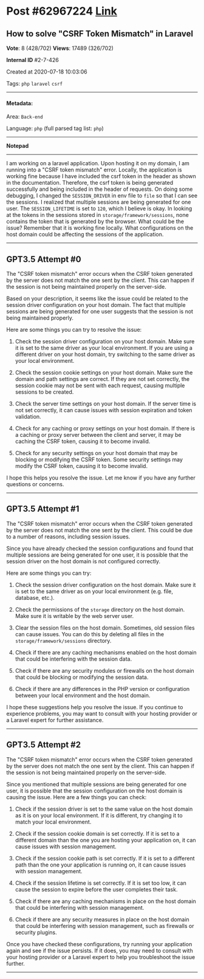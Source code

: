 
# Post \#62967224 [Link](https://stackoverflow.com/questions/62967224/)

## How to solve "CSRF Token Mismatch" in Laravel

**Vote**: 8 (428/702) **Views**: 17489 (326/702) 

**Internal ID** \#2-7-426

Created at 2020-07-18 10:03:06

Tags: `php` `laravel` `csrf`

----------

#### Metadata:

Area: `Back-end`

Language: `php` (full parsed tag list: `php`)

----------

**Notepad**


----------

I am working on a laravel application. Upon hosting it on my domain, I am running into a "CSRF token mismatch" error. Locally, the application is working fine because I have included the csrf token in the header as shown in the documentation. Therefore, the csrf token is being generated successfully and being included in the header of requests. On doing some debugging, I changed the `SESSION_DRIVER` in env file to `file` so that I can see the sessions. I realized that multiple sessions are being generated for one user. The `SESSION_LIFETIME` is set to `120`, which I believe is okay. In looking at the tokens in the sessions stored in `storage/framework/sessions`, none contains the token that is generated by the browser. What could be the issue? Remember that it is working fine locally. What configurations on the host domain could be affecting the sessions of the application.


----------
        
## GPT3.5 Attempt \#0

The "CSRF token mismatch" error occurs when the CSRF token generated by the server does not match the one sent by the client. This can happen if the session is not being maintained properly on the server-side. 

Based on your description, it seems like the issue could be related to the session driver configuration on your host domain. The fact that multiple sessions are being generated for one user suggests that the session is not being maintained properly. 

Here are some things you can try to resolve the issue:

1. Check the session driver configuration on your host domain. Make sure it is set to the same driver as your local environment. If you are using a different driver on your host domain, try switching to the same driver as your local environment.

2. Check the session cookie settings on your host domain. Make sure the domain and path settings are correct. If they are not set correctly, the session cookie may not be sent with each request, causing multiple sessions to be created.

3. Check the server time settings on your host domain. If the server time is not set correctly, it can cause issues with session expiration and token validation.

4. Check for any caching or proxy settings on your host domain. If there is a caching or proxy server between the client and server, it may be caching the CSRF token, causing it to become invalid.

5. Check for any security settings on your host domain that may be blocking or modifying the CSRF token. Some security settings may modify the CSRF token, causing it to become invalid.

I hope this helps you resolve the issue. Let me know if you have any further questions or concerns.

--------

## GPT3.5 Attempt \#1

The "CSRF token mismatch" error occurs when the CSRF token generated by the server does not match the one sent by the client. This could be due to a number of reasons, including session issues.

Since you have already checked the session configurations and found that multiple sessions are being generated for one user, it is possible that the session driver on the host domain is not configured correctly. 

Here are some things you can try:

1. Check the session driver configuration on the host domain. Make sure it is set to the same driver as on your local environment (e.g. file, database, etc.). 

2. Check the permissions of the `storage` directory on the host domain. Make sure it is writable by the web server user.

3. Clear the session files on the host domain. Sometimes, old session files can cause issues. You can do this by deleting all files in the `storage/framework/sessions` directory.

4. Check if there are any caching mechanisms enabled on the host domain that could be interfering with the session data. 

5. Check if there are any security modules or firewalls on the host domain that could be blocking or modifying the session data.

6. Check if there are any differences in the PHP version or configuration between your local environment and the host domain. 

I hope these suggestions help you resolve the issue. If you continue to experience problems, you may want to consult with your hosting provider or a Laravel expert for further assistance.

--------

## GPT3.5 Attempt \#2

The "CSRF token mismatch" error occurs when the CSRF token generated by the server does not match the one sent by the client. This can happen if the session is not being maintained properly on the server-side. 

Since you mentioned that multiple sessions are being generated for one user, it is possible that the session configuration on the host domain is causing the issue. Here are a few things you can check:

1. Check if the session driver is set to the same value on the host domain as it is on your local environment. If it is different, try changing it to match your local environment.

2. Check if the session cookie domain is set correctly. If it is set to a different domain than the one you are hosting your application on, it can cause issues with session management. 

3. Check if the session cookie path is set correctly. If it is set to a different path than the one your application is running on, it can cause issues with session management. 

4. Check if the session lifetime is set correctly. If it is set too low, it can cause the session to expire before the user completes their task. 

5. Check if there are any caching mechanisms in place on the host domain that could be interfering with session management. 

6. Check if there are any security measures in place on the host domain that could be interfering with session management, such as firewalls or security plugins. 

Once you have checked these configurations, try running your application again and see if the issue persists. If it does, you may need to consult with your hosting provider or a Laravel expert to help you troubleshoot the issue further.

--------
